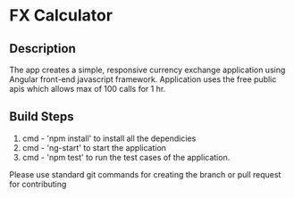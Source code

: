 # FX Calculator

## Description
The app creates a simple, responsive currency exchange application using Angular front-end javascript framework. Application uses the free public apis which allows max of 100 calls for 1 hr.


## Build Steps
1) cmd - 'npm install' to install all the dependicies
2) cmd - 'ng-start' to start the application
3) cmd - 'npm test' to run the test cases of the application.

Please use standard git commands for creating the branch or pull request for contributing

